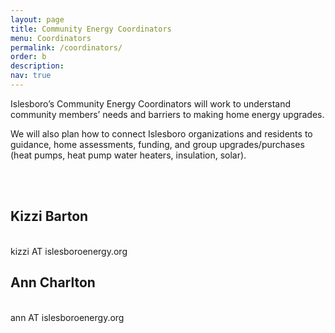```yaml
---
layout: page
title: Community Energy Coordinators
menu: Coordinators
permalink: /coordinators/
order: b
description:
nav: true
---
```


Islesboro’s Community Energy Coordinators will work to understand community members’ needs and barriers to making home energy upgrades. 

We will also plan how to connect Islesboro organizations and residents to guidance, home assessments, funding, and group upgrades/purchases (heat pumps, heat pump water heaters, insulation, solar). 

<br />
<br />
<div class="row">
    <div class="col-sm mt-2 mt-md-0">
<h2>Kizzi Barton</h2>
<br />
kizzi <!-- comment -->AT islesboro<!-- comment -->energy.org
    </div>
    <div class="col-sm mt-2 mt-md-0">
<h2>Ann Charlton</h2>
<br />
ann <!-- comment -->AT islesboroenergy<!-- comment -->.org
    </div>
</div>
